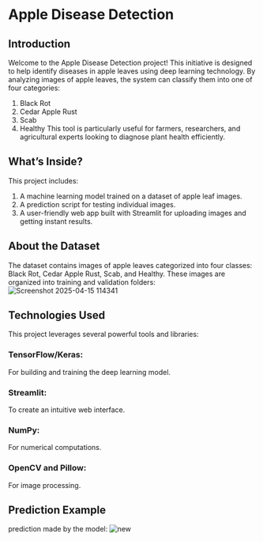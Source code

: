 # Apple Disease Detection
## Introduction
Welcome to the Apple Disease Detection project! This initiative is designed to help identify diseases in apple leaves using deep learning technology. By analyzing images of apple leaves, the system can classify them into one of four categories:
1. Black Rot
2. Cedar Apple Rust
3. Scab
4. Healthy
This tool is particularly useful for farmers, researchers, and agricultural experts looking to diagnose plant health efficiently.

## What’s Inside?
This project includes:
1. A machine learning model trained on a dataset of apple leaf images.
2. A prediction script for testing individual images.
3. A user-friendly web app built with Streamlit for uploading images and getting instant results.

## About the Dataset
The dataset contains images of apple leaves categorized into four classes: Black Rot, Cedar Apple Rust, Scab, and Healthy. These images are organized into training and validation folders:
![Screenshot 2025-04-15 114341](https://github.com/user-attachments/assets/44ead875-9de3-4736-96db-d6a68e0f25d9)

## Technologies Used
This project leverages several powerful tools and libraries:
### TensorFlow/Keras: 
For building and training the deep learning model.
### Streamlit: 
To create an intuitive web interface.
### NumPy: 
For numerical computations.
### OpenCV and Pillow: 
For image processing.

## Prediction Example
prediction made by the model:
![new](https://github.com/user-attachments/assets/5730353f-6236-465c-ac56-71dfaa181a7c)

